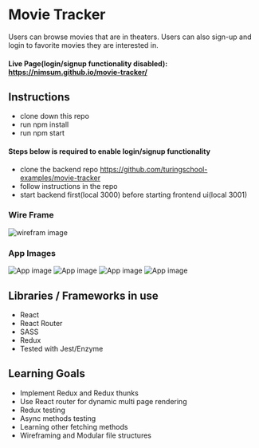 # Movie Tracker
Users can browse movies that are in theaters. Users can also sign-up and login to favorite movies they are interested in.
#### Live Page(login/signup functionality disabled): https://nimsum.github.io/movie-tracker/
## Instructions
- clone down this repo
- run npm install
- run npm start

#### Steps below is required to enable login/signup functionality
- clone the backend repo https://github.com/turingschool-examples/movie-tracker
- follow instructions in the repo
- start backend first(local 3000) before starting frontend ui(local 3001)


### Wire Frame
 ![wirefram image](https://user-images.githubusercontent.com/22114952/57744196-778d7d00-7685-11e9-9336-478b54b1b254.png)
 
### App Images
![App image](https://user-images.githubusercontent.com/22114952/57785439-fb2f8400-76ee-11e9-86fd-372c359a952c.png)
![App image](https://user-images.githubusercontent.com/22114952/57785440-fbc81a80-76ee-11e9-9e1d-b996bb2ffd7f.png)
![App image](https://user-images.githubusercontent.com/22114952/57785441-fbc81a80-76ee-11e9-8826-e18472c80468.png)
![App image](https://user-images.githubusercontent.com/22114952/57785442-fbc81a80-76ee-11e9-9d69-0a22e1511cbc.png)

 
 ## Libraries / Frameworks in use
 
 - React
 - React Router
 - SASS
 - Redux
 - Tested with Jest/Enzyme
 
 ## Learning Goals 
 - Implement Redux and Redux thunks
 - Use React router for dynamic multi page rendering 
 - Redux testing
 - Async methods testing
 - Learning other fetching methods
 - Wireframing and Modular file structures
